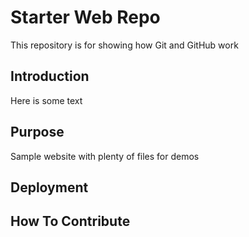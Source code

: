 # Starter Web Repo

This repository is for showing how Git and GitHub work

## Introduction

Here is some text

## Purpose

Sample website with plenty of files for demos

## Deployment

## How To Contribute